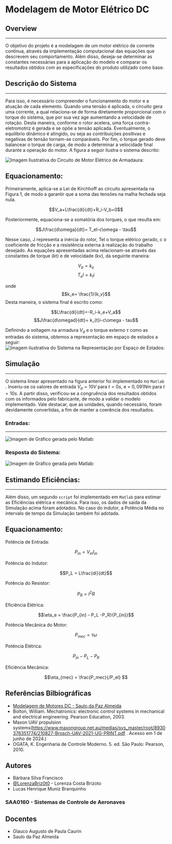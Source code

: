 # Modelagem de Motor Elétrico DC
## Overview
---

O objetivo do projeto é a modelagem de um motor elétrico de corrente contínua, através da implementação computacional das equações que descrevem seu comportamento. Além disso, deseja-se determinar as constantes necessárias para a aplicação do modelo e comparar os resultados obtidos com as especificações do produto utilizado como base.

## Descrição do Sistema
---

Para isso, é necessário compreender o funcionamento do motor e a atuação de cada elemento. Quando uma tensão é aplicada, o circuito gera uma corrente, a qual relaciona-se de forma diretamente proporcional com o torque do sistema, que por sua vez age aumentando a velocidade de rotação. Desta maneira, conforme o rotor acelera, uma força contra-eletromotriz é gerada e se opõe a tensão aplicada. Eventualmente, o equilíbrio dinâmico é atingido, ou seja as contribuições positivas e negativas de tensão tornam-se comparáveis. Por fim, o torque gerado deve balancear o torque de carga, de modo a determinar a velocidade final durante a operação do motor. A figura a seguir ilustra o sistema descrito:

![Imagem Ilustrativa do Circuito de Motor Elétrico de Armadaura:](https://i.ibb.co/4wqspK3/Circuito-DC.png)


## Equacionamento:

Primeiramente, aplica-se a Lei de Kirchhoff ao circuito apresentada na Figura 1, de modo a garantir que a soma das tensões na malha fechada seja nula. 


$$V_a+L\frac{di}{dt}+R_i-V_b=0$$


Posteriormente, equaciona-se a somatória dos torques, o que resulta em:

$$J\frac{d\omega}{dt}= T_el-c\omega - \tau$$

Nesse caso, J representa a inércia do rotor, Tel o torque elétrico gerado, c o coeficiente de fricção e  a resistência externa à realização do trabalho desejado. 
As equações apresentadas acima relacionam-se através das constantes de torque (kt) e de velocidade (kv), da seguinte maneira:

$$V_b=k_e$$
$$T_el=k_{t}i$$

onde
	$$k_e= \frac{1}{k_v}$$
Desta maneira, o sistema final é escrito como:

$$L\frac{di}{dt}=-R_i-k_e+V_a$$
$$J\frac{d\omegad}{dt}= k_{t}i-c\omega - tau$$

Definindo a voltagem na armadura $V_a$ e o torque externo $\tau$ como as entradas do sistema, obtemos a representação em espaço de estados a seguir:
![Imagem ilustrativa do Sistema na Representação por Espaço de Estados:](https://i.ibb.co/9s4RQ93/SS.png)


## Simulação
---

O sistema linear apresentado na figura anterior foi implementado no ```Matlab``` . Inseriu-se os valores de entrada $V_a=10V$ para $t=0s$, e = $0,091 Nm$ para $t=10s$. A partir disso, verificou-se a congruência dos resultados obtidos com os informados pelo fabricante, de modo a validar o modelo implementado. Vale destacar, que as unidades, quando necessário, foram devidamente convertidas, a fim de manter a coerência dos resultados.

### Entradas:
---
![Imagem de Gráfico gerada pelo Matlab:](https://i.ibb.co/F8mCP7N/Entradas.png)

### Resposta do Sistema:

![Imagem de Gráfico gerada pelo Matlab:](https://i.ibb.co/PYKVRT3/Resposta.png)

## Estimando Eficiências:
---
Além disso, um segundo ``` script ``` foi implementado em ```Matlab```  para estimar as Eficiências elétrica e mecânica. Para isso, os dados de saída da Simulação acima foram adotados. No caso do indutor, a Potência Média no intervalo de tempo da Simulação também foi adotada.

## Equacionamento:

Potência de Entrada:

$$P_{in} = V_{in}I_{in}$$

Potência do Indutor:

$$P_L = L\frac{di}{dt}$$

Potência do Resistor:

$$P_R = I^2R$$

Eficiência Elétrica:

$$\eta_e = \frac{P_{in} - P_L -P_R}{P_{in}}$$

Potência Mecânica do Motor:

$$P_{mec} = \tau\omega$$

Potência Elétrica:

$$P_{in} - P_L -P_R $$

Eficiência Mecânica:

$$\eta_{mec} = \frac{P_mec}{/P_el} $$
 

 ## Referências Bilbiográficas

 - [Modelagem de Motores DC - Saulo da Paz Almeida](https://doc-00-1g-prod-02-apps-viewer.googleusercontent.com/viewer2/prod-02/pdf/usn95j7fpmmicbpeidtbnds409f01978/vollffg3qc2gsr4javi2umpb9saprvbo/1720517475000/3/108605637848060273413/APznzaZReAMit9l5ZMsInqhtCcwvp5m348bI6VeVC_s1GWayIXZouR3uNhTWV6tcO8NINWuuGpwrnwjaMpaQTtZW9AfPXnB4FeyQlTZL1AqjdAZIUarE0CBHmp8CHVEmSYCX_x-7QZTX4e5APw0HCbgzbPT35QerKwTdWFYyxlXud6fpLScMosfx98izQ97gAy3z5zMSz2vIYlxXmpUh6ZP87fOAyj_6VDss9IablygkxAgm_pNQkvX3p2oyEIAC6MO0-ph6hetW-C8zld_-9tMxlfP7htOKobXQsO_3r84XbkIGyS4lSPO65jOFBlXGcJ2uXCWy12aiBOSwhHMe1OpZZZ13kkfKgozsix0aQwy_h4VeUDx6FM-OuSirnHKXFQWTv1BqV29QCVyuWbVHNTPEB7MoaxiWdCQQkxyUEgZQrF9kbUGwzc8=?authuser=0&nonce=asnmgp77mrqta&user=108605637848060273413&hash=nscmvshi28oabt8f8al7ve4s64b13s35)
 - Bolton, William. Mechatronics: electronic control systems in mechanical and electrical
engineering. Pearson Education, 2003.
 - Maxon UAV propulsion systems(https://www.maxongroup.net.au/medias/sys_master/root/8930376351774/210827-Brosch-UAV-2021-UG-PRINT.pdf . Acesso em 1 de junho de 2024.)
 - OGATA, K. Engenharia de Controle Moderno. 5. ed. São Paulo: Pearson, 2010.

 ## Autores


- Bárbara Silva Francisco
- [@LorenzaBriz0t0](https://github.com/LorenzaBriz0t0) - Lorenza Costa Brizoto
- Lucas Henrique Muniz Branquinho

### SAA0160 - Sistemas de Controle de Aeronaves
## Docentes
- Glauco Augusto de Paula Caurin
- Saulo da Paz Almeida





  



